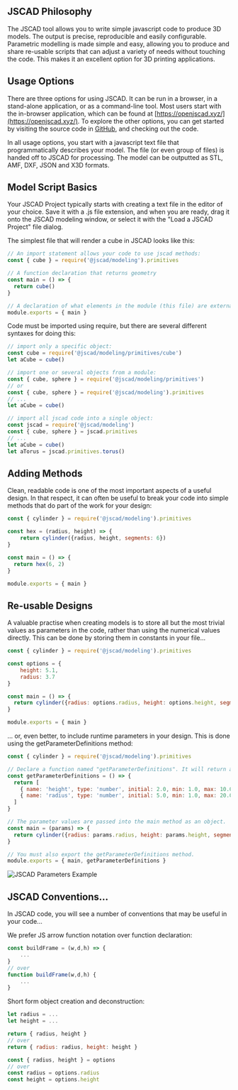 ## JSCAD Philosophy
The JSCAD tool allows you to write simple javascript code to produce 3D models. The 
output is precise, reproducible and easily configurable. Parametric modelling is made simple and 
easy, allowing you to produce and share re-usable scripts that can adjust a variety of needs without 
touching the code. This makes it an excellent option for 3D printing applications. 

## Usage Options
There are three options for using JSCAD.  It can be run in a browser, in a 
stand-alone application, or as a command-line tool. Most users start with the 
in-browser application, which can be found at [https://openjscad.xyz/](https://openjscad.xyz/). To explore 
the other options, you can get started by visiting the source code in [GitHub](https://github.com/jscad/OpenJSCAD.org/tree/V2), and 
checking out the code.

In all usage options, you start with a javascript text file that programmatically
describes your model. The file (or even group of files) is handed off to JSCAD for 
processing. The model can be outputted as STL, AMF, DXF, JSON and X3D formats.
 
## Model Script Basics
Your JSCAD Project typically starts with creating a text file in the editor of your choice.  Save it 
with a .js file extension, and when you are ready, drag it onto the JSCAD modeling window, or select 
it with the "Load a JSCAD Project" file dialog. 

The simplest file that will render a cube in JSCAD looks like this:
```javascript
// An import statement allows your code to use jscad methods:
const { cube } = require('@jscad/modeling').primitives

// A function declaration that returns geometry
const main = () => {
  return cube()
}

// A declaration of what elements in the module (this file) are externally available.
module.exports = { main }
```
Code must be imported using require, but there are several different syntaxes for doing this:
```javascript
// import only a specific object:
const cube = require('@jscad/modeling/primitives/cube')
let aCube = cube()

// import one or several objects from a module:
const { cube, sphere } = require('@jscad/modeling/primitives')
// or
const { cube, sphere } = require('@jscad/modeling').primitives
// ...
let aCube = cube()

// import all jscad code into a single object:
const jscad = require('@jscad/modeling')
const { cube, sphere } = jscad.primitives
// ...
let aCube = cube()
let aTorus = jscad.primitives.torus()
```
## Adding Methods
Clean, readable code is one of the most important aspects of a useful design. In that respect, it can often be useful to break your code into simple methods that do part of the work for your design:
```javascript
const { cylinder } = require('@jscad/modeling').primitives

const hex = (radius, height) => {
    return cylinder({radius, height, segments: 6})
}

const main = () => {
  return hex(6, 2)
}

module.exports = { main }
```
## Re-usable Designs
A valuable practise when creating models is to store all but the most trivial values as parameters in the code, rather than using the numerical values directly.  This can be done by storing them in constants in your file...
```javascript
const { cylinder } = require('@jscad/modeling').primitives

const options = {
    height: 5.1,
    radius: 3.7
}

const main = () => {
  return cylinder({radius: options.radius, height: options.height, segments: 6})
}

module.exports = { main }
```
 
... or, even better, to include runtime parameters in your design.  This is done using the getParameterDefinitions method:
```javascript
const { cylinder } = require('@jscad/modeling').primitives

// Declare a function named "getParameterDefinitions". It will return an array of parameter definitions.
const getParameterDefinitions = () => {
  return [
    { name: 'height', type: 'number', initial: 2.0, min: 1.0, max: 10.0, step: 0.1, caption: 'Hex Height:' },
    { name: 'radius', type: 'number', initial: 5.0, min: 1.0, max: 20.0, caption: 'Hex Radius:' }
  ]
}

// The parameter values are passed into the main method as an object.
const main = (params) => {
  return cylinder({radius: params.radius, height: params.height, segments: 6})
}

// You must also export the getParameterDefinitions method.
module.exports = { main, getParameterDefinitions }
```
<img src="img/parameters.png" alt="JSCAD Parameters Example">

## JSCAD Conventions...
In JSCAD code, you will see a number of conventions that may be useful in your code...

We prefer JS arrow function notation over function declaration:
```javascript
const buildFrame = (w,d,h) => {
    ... 
}
// over
function buildFrame(w,d,h) {
    ...
}
```
Short form object creation and deconstruction:
```javascript
let radius = ...
let height = ...

return { radius, height }
// over
return { radius: radius, height: height }

const { radius, height } = options
// over
const radius = options.radius
const height = options.height 
``` 
